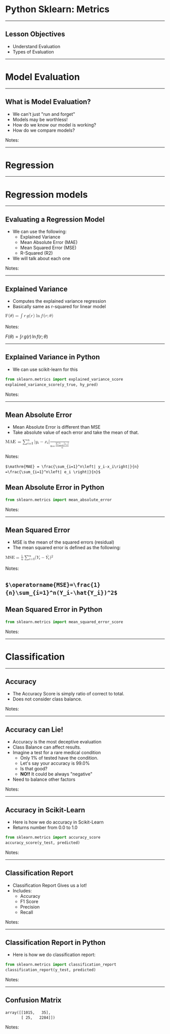 # Python Sklearn: Metrics 

---

## Lesson Objectives
 * Understand Evaluation
 * Types of Evaluation

---

# Model Evaluation 

---

## What is Model Evaluation?
 * We can't just "run and forget"
 * Models may be worthless!
 * How do we know our model is working?
 * How do we compare models?


Notes:

---

# Regression

---
 # Regression models 

---

## Evaluating a Regression Model
 * We can use the following:
   - Explained Variance
   - Mean Absolute Error (MAE)
   - Mean Squared Error (MSE)
   - R-Squared (R2)
 * We will talk about each one



Notes:

---

## Explained Variance
 * Computes the explained variance regression
 * Basically same as r-squared for linear model

<img src="../../assets/images/data-analysis-python/3rd-party/math01.png" alt="math01.png" style="width:30%;"/><!-- {"left" : 3.33, "top" : 2.45, "height" : 0.38, "width" : 3.59} -->


Notes:

$F(\theta) = \int r\,g(r)\,\ln f(r;\theta)$

---


## Explained Variance in Python

 * We can use scikit-learn for this

```python
from sklearn.metrics import explained_variance_score
explained_variance_score(y_true, hy_pred)
```
<!-- {"left" : 0.0, "top" : 1.47, "height" : 0.87, "width" : 10.25} -->


Notes:

---

## Mean Absolute Error

 * Mean Absolute Error is different than MSE
 * Take absolute value of each error and take the mean of that.


<img src="../../assets/images/data-analysis-python/3rd-party/math02.png" alt="math02.png" style="width:40%;"/><!-- {"left" : 3.33, "top" : 2.45, "height" : 0.38, "width" : 3.59} -->

Notes:

`$\mathrm{MAE} = \frac{\sum_{i=1}^n\left| y_i-x_i\right|}{n} =\frac{\sum_{i=1}^n\left| e_i \right|}{n}$`

## Mean Absolute Error in Python

```python
from sklearn.metrics import mean_absolute_error

```
<!-- {"left" : 0.0, "top" : 1.01, "height" : 0.7, "width" : 10.25} -->


Notes:

---

## Mean Squared Error

 * MSE is the mean of the squared errors (residual)
 * The mean squared error is defined as the following:


<img src="../../assets/images/data-analysis-python/3rd-party/math03.png" alt="math03.png" style="width:30%;"/><!-- {"left" : 3.02, "top" : 2.49, "height" : 0.5, "width" : 4.21} -->


Notes:

`$\operatorname{MSE}=\frac{1}{n}\sum_{i=1}^n(Y_i-\hat{Y_i})^2$`
---

## Mean Squared Error in Python

```python
from sklearn.metrics import mean_squared_error_score

```
<!-- {"left" : 0.0, "top" : 1.01, "height" : 0.7, "width" : 10.25} -->


Notes:

---

# Classification
---

## Accuracy

 * The Accuracy Score is simply ratio of correct to total.
 * Does not consider class balance.



Notes:

---

## Accuracy can Lie!
 * Accuracy is the most deceptive evaluation
 * Class Balance can affect results.
 * Imagine a test for a rare medical condition
   - Only 1% of tested have the condition.
   - Let's say your accuracy is 99.0%
   - Is that good?
   - **NO!!** It could be always "negative"
 * Need to balance other factors



Notes:

---

## Accuracy in Scikit-Learn
 * Here is how we do accuracy in Scikit-Learn
 * Returns number from 0.0 to 1.0

```python
from sklearn.metrics import accuracy_score
accuracy_score(y_test, predicted)
```
<!-- {"left" : 0.0, "top" : 1.98, "height" : 1.05, "width" : 10.16} -->

Notes:

---

## Classification Report
 * Classification Report Gives us a lot!
 * Includes:
   - Accuracy
   - F1 Score
   - Precision
   - Recall



Notes:

---

## Classification Report in Python
 * Here is how we do classification report:

```python
from sklearn.metrics import classification_report
classification_report(y_test, predicted)
```
<!-- {"left" : 0.0, "top" : 1.54, "height" : 0.93, "width" : 10.32} -->


Notes:

---

## Confusion Matrix



```text
array([[1015,   35],
       [ 25,   2284]])
```
<!-- {"left" : 0.0, "top" : 1.09, "height" : 1.1, "width" : 6.07} -->



Notes:



